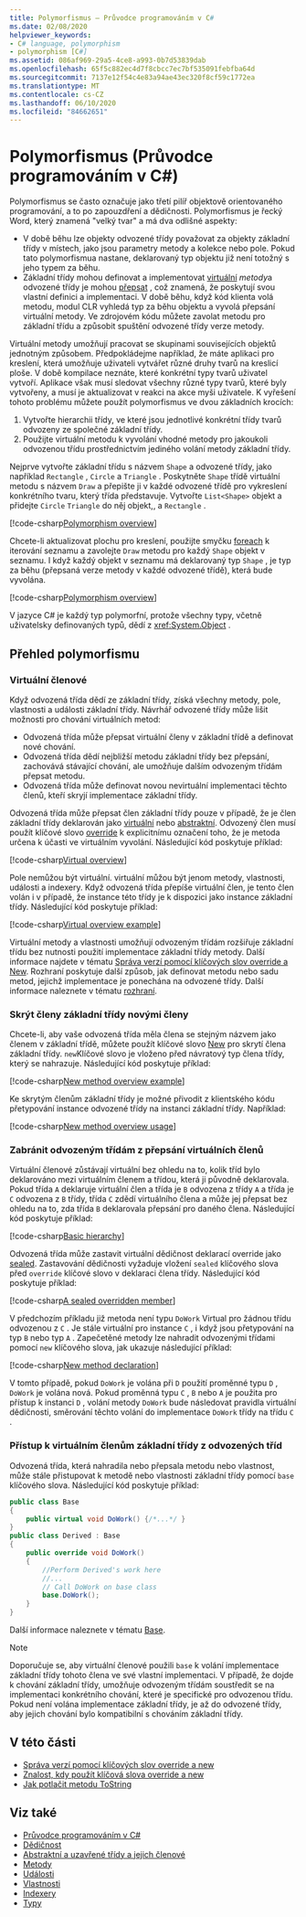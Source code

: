 ```yaml
---
title: Polymorfismus – Průvodce programováním v C#
ms.date: 02/08/2020
helpviewer_keywords:
- C# language, polymorphism
- polymorphism [C#]
ms.assetid: 086af969-29a5-4ce8-a993-0b7d53839dab
ms.openlocfilehash: 65f5c882ec4d7f8cbcc7ec7bf535091febfba64d
ms.sourcegitcommit: 7137e12f54c4e83a94ae43ec320f8cf59c1772ea
ms.translationtype: MT
ms.contentlocale: cs-CZ
ms.lasthandoff: 06/10/2020
ms.locfileid: "84662651"
---
```

# <a name="polymorphism-c-programming-guide"></a>Polymorfismus (Průvodce programováním v C#)

Polymorfismus se často označuje jako třetí pilíř objektově orientovaného programování, a to po zapouzdření a dědičnosti. Polymorfismus je řecký Word, který znamená "velký tvar" a má dva odlišné aspekty:
  
- V době běhu lze objekty odvozené třídy považovat za objekty základní třídy v místech, jako jsou parametry metody a kolekce nebo pole. Pokud tato polymorfismua nastane, deklarovaný typ objektu již není totožný s jeho typem za běhu.
- Základní třídy mohou definovat a implementovat [virtuální](../../language-reference/keywords/virtual.md) *metody*a odvozené třídy je mohou [přepsat](../../language-reference/keywords/override.md) , což znamená, že poskytují svou vlastní definici a implementaci. V době běhu, když kód klienta volá metodu, modul CLR vyhledá typ za běhu objektu a vyvolá přepsání virtuální metody. Ve zdrojovém kódu můžete zavolat metodu pro základní třídu a způsobit spuštění odvozené třídy verze metody.

Virtuální metody umožňují pracovat se skupinami souvisejících objektů jednotným způsobem. Předpokládejme například, že máte aplikaci pro kreslení, která umožňuje uživateli vytvářet různé druhy tvarů na kreslicí ploše. V době kompilace neznáte, které konkrétní typy tvarů uživatel vytvoří. Aplikace však musí sledovat všechny různé typy tvarů, které byly vytvořeny, a musí je aktualizovat v reakci na akce myši uživatele. K vyřešení tohoto problému můžete použít polymorfismus ve dvou základních krocích:

1. Vytvořte hierarchii třídy, ve které jsou jednotlivé konkrétní třídy tvarů odvozeny ze společné základní třídy.
1. Použijte virtuální metodu k vyvolání vhodné metody pro jakoukoli odvozenou třídu prostřednictvím jediného volání metody základní třídy.

Nejprve vytvořte základní třídu s názvem `Shape` a odvozené třídy, jako například `Rectangle` , `Circle` a `Triangle` . Poskytněte `Shape` třídě virtuální metodu s názvem `Draw` a přepište ji v každé odvozené třídě pro vykreslení konkrétního tvaru, který třída představuje. Vytvořte `List<Shape>` objekt a přidejte `Circle` `Triangle` do něj objekt,, a `Rectangle` .

[!code-csharp[Polymorphism overview](~/samples/snippets/csharp/objectoriented/Inheritance.cs#PolymorphismOverview)]

Chcete-li aktualizovat plochu pro kreslení, použijte smyčku [foreach](../../language-reference/keywords/foreach-in.md) k iterování seznamu a zavolejte `Draw` metodu pro každý `Shape` objekt v seznamu. I když každý objekt v seznamu má deklarovaný typ `Shape` , je typ za běhu (přepsaná verze metody v každé odvozené třídě), která bude vyvolána.

[!code-csharp[Polymorphism overview](~/samples/snippets/csharp/objectoriented/Inheritance.cs#UsePolymorphism)]

V jazyce C# je každý typ polymorfní, protože všechny typy, včetně uživatelsky definovaných typů, dědí z <xref:System.Object> .  

## <a name="polymorphism-overview"></a>Přehled polymorfismu

### <a name="virtual-members"></a>Virtuální členové

Když odvozená třída dědí ze základní třídy, získá všechny metody, pole, vlastnosti a události základní třídy. Návrhář odvozené třídy může lišit možnosti pro chování virtuálních metod:

- Odvozená třída může přepsat virtuální členy v základní třídě a definovat nové chování.
- Odvozená třída dědí nejbližší metodu základní třídy bez přepsání, zachovává stávající chování, ale umožňuje dalším odvozeným třídám přepsat metodu.
- Odvozená třída může definovat novou nevirtuální implementaci těchto členů, kteří skryjí implementace základní třídy.

Odvozená třída může přepsat člen základní třídy pouze v případě, že je člen základní třídy deklarován jako [virtuální](../../language-reference/keywords/virtual.md) nebo [abstraktní](../../language-reference/keywords/abstract.md). Odvozený člen musí použít klíčové slovo [override](../../language-reference/keywords/override.md) k explicitnímu označení toho, že je metoda určena k účasti ve virtuálním vyvolání. Následující kód poskytuje příklad:

[!code-csharp[Virtual overview](~/samples/snippets/csharp/objectoriented/Inheritance.cs#VirtualMethods)]

Pole nemůžou být virtuální. virtuální můžou být jenom metody, vlastnosti, události a indexery. Když odvozená třída přepíše virtuální člen, je tento člen volán i v případě, že instance této třídy je k dispozici jako instance základní třídy. Následující kód poskytuje příklad:

[!code-csharp[Virtual overview example](~/samples/snippets/csharp/objectoriented/Inheritance.cs#SnippetTestVirtualMethods)]

Virtuální metody a vlastnosti umožňují odvozeným třídám rozšiřuje základní třídu bez nutnosti použití implementace základní třídy metody. Další informace najdete v tématu [Správa verzí pomocí klíčových slov override a New](./versioning-with-the-override-and-new-keywords.md). Rozhraní poskytuje další způsob, jak definovat metodu nebo sadu metod, jejichž implementace je ponechána na odvozené třídy. Další informace naleznete v tématu [rozhraní](../interfaces/index.md).

### <a name="hide-base-class-members-with-new-members"></a>Skrýt členy základní třídy novými členy

Chcete-li, aby vaše odvozená třída měla člena se stejným názvem jako členem v základní třídě, můžete použít klíčové slovo [New](../../language-reference/keywords/new-modifier.md) pro skrytí člena základní třídy. `new`Klíčové slovo je vloženo před návratový typ člena třídy, který se nahrazuje. Následující kód poskytuje příklad:

[!code-csharp[New method overview example](~/samples/snippets/csharp/objectoriented/Inheritance.cs#NewMethods)]

Ke skrytým členům základní třídy je možné přivodit z klientského kódu přetypování instance odvozené třídy na instanci základní třídy. Například:

[!code-csharp[New method overview usage](~/samples/snippets/csharp/objectoriented/Inheritance.cs#UseNewMethods)]

### <a name="prevent-derived-classes-from-overriding-virtual-members"></a>Zabránit odvozeným třídám z přepsání virtuálních členů  

Virtuální členové zůstávají virtuální bez ohledu na to, kolik tříd bylo deklarováno mezi virtuálním členem a třídou, která ji původně deklarovala. Pokud třída `A` deklaruje virtuální člen a třída je `B` odvozena z třídy `A` a třída je `C` odvozena z `B` třídy, třída `C` zdědí virtuálního člena a může jej přepsat bez ohledu na to, zda třída `B` deklarovala přepsání pro daného člena. Následující kód poskytuje příklad:

[!code-csharp[Basic hierarchy](~/samples/snippets/csharp/objectoriented/Hierarchy.cs#FirstHierarchy)]

Odvozená třída může zastavit virtuální dědičnost deklarací override jako [sealed](../../language-reference/keywords/sealed.md). Zastavování dědičnosti vyžaduje vložení `sealed` klíčového slova před `override` klíčové slovo v deklaraci člena třídy. Následující kód poskytuje příklad:

[!code-csharp[A sealed overridden member](~/samples/snippets/csharp/objectoriented/Hierarchy.cs#SealedOverride)]

V předchozím příkladu již metoda není typu `DoWork` Virtual pro žádnou třídu odvozenou z `C` . Je stále virtuální pro instance `C` , i když jsou přetypování na typ `B` nebo typ `A` . Zapečetěné metody lze nahradit odvozenými třídami pomocí `new` klíčového slova, jak ukazuje následující příklad:

[!code-csharp[New method declaration](~/samples/snippets/csharp/objectoriented/Hierarchy.cs#NewDeclaration)]

V tomto případě, pokud `DoWork` je volána při `D` použití proměnné typu `D` , `DoWork` je volána nová. Pokud proměnná typu `C` , `B` nebo `A` je použita pro přístup k instanci `D` , volání metody `DoWork` bude následovat pravidla virtuální dědičnosti, směrování těchto volání do implementace `DoWork` třídy na třídu `C` .

### <a name="access-base-class-virtual-members-from-derived-classes"></a>Přístup k virtuálním členům základní třídy z odvozených tříd

Odvozená třída, která nahradila nebo přepsala metodu nebo vlastnost, může stále přistupovat k metodě nebo vlastnosti základní třídy pomocí `base` klíčového slova. Následující kód poskytuje příklad:

```csharp
public class Base
{
    public virtual void DoWork() {/*...*/ }
}
public class Derived : Base
{
    public override void DoWork()
    {
        //Perform Derived's work here
        //...
        // Call DoWork on base class
        base.DoWork();
    }
}
```

Další informace naleznete v tématu [Base](../../language-reference/keywords/base.md).

> [!NOTE]
> Doporučuje se, aby virtuální členové použili `base` k volání implementace základní třídy tohoto člena ve své vlastní implementaci. V případě, že dojde k chování základní třídy, umožňuje odvozeným třídám soustředit se na implementaci konkrétního chování, které je specifické pro odvozenou třídu. Pokud není volána implementace základní třídy, je až do odvozené třídy, aby jejich chování bylo kompatibilní s chováním základní třídy.

## <a name="in-this-section"></a>V této části

- [Správa verzí pomocí klíčových slov override a new](./versioning-with-the-override-and-new-keywords.md)
- [Znalost, kdy použít klíčová slova override a new](./knowing-when-to-use-override-and-new-keywords.md)
- [Jak potlačit metodu ToString](./how-to-override-the-tostring-method.md)

## <a name="see-also"></a>Viz také

- [Průvodce programováním v C#](../index.md)
- [Dědičnost](./inheritance.md)
- [Abstraktní a uzavřené třídy a jejich členové](./abstract-and-sealed-classes-and-class-members.md)
- [Metody](./methods.md)
- [Události](../events/index.md)
- [Vlastnosti](./properties.md)
- [Indexery](../indexers/index.md)
- [Typy](../types/index.md)
